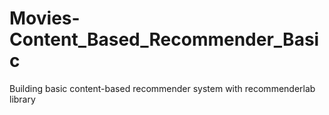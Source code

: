 # Movies-Content_Based_Recommender_Basic
Building basic content-based recommender system with recommenderlab library
